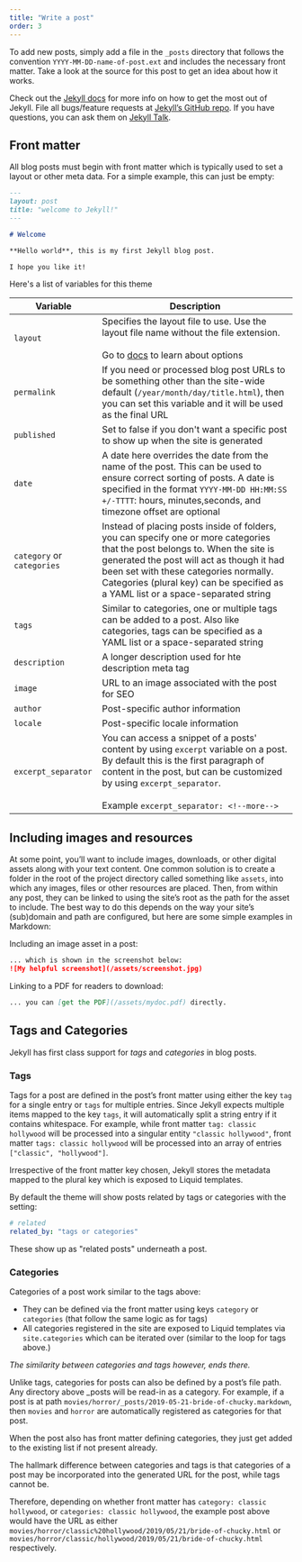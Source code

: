 ```yaml
---
title: "Write a post"
order: 3
---
```


To add new posts, simply add a file in the `_posts` directory that follows the convention `YYYY-MM-DD-name-of-post.ext` and includes the necessary front matter. Take a look at the source for this post to get an idea about how it works.

Check out the [Jekyll docs][jekyll-docs] for more info on how to get the most out of Jekyll. File all bugs/feature requests at [Jekyll’s GitHub repo][jekyll-gh]. If you have questions, you can ask them on [Jekyll Talk][jekyll-talk].

[jekyll-docs]: https://jekyllrb.com/docs/home
[jekyll-gh]: https://github.com/jekyll/jekyll
[jekyll-talk]: https://talk.jekyllrb.com/

## Front matter

All blog posts must begin with front matter which is typically used to set a layout or other meta data.  For a simple example, this can just be empty:

```markdown
---
layout: post
title: "welcome to Jekyll!"
---

# Welcome

**Hello world**, this is my first Jekyll blog post.

I hope you like it!
```

Here's a list of variables for this theme

| Variable | Description |
|---|---|
| `layout` | Specifies the layout file to use.  Use the layout file name without the file extension. <br/><br/> Go to [docs](index.html) to learn about options |
| `permalink` | If you need or processed blog post URLs to be something other than the site-wide default (`/year/month/day/title.html`), then you can set this variable and it will be used as the final URL |
| `published` | Set to false if you don't want a specific post to show up when the site is generated |
| `date` | A date here overrides the date from the name of the post.  This can be used to ensure correct sorting of posts.  A date is specified in the format `YYYY-MM-DD HH:MM:SS +/-TTTT`: hours, minutes,seconds, and timezone offset are optional |
| `category` or `categories` | Instead of placing posts inside of folders, you can specify one or more categories that the post belongs to.  When the site is generated the post will act as though it had been set with these categories normally.  Categories (plural key) can be specified as a YAML list or a space-separated string |
| `tags` | Similar to categories, one or multiple tags can be added to a post.  Also like categories, tags can be specified as a YAML list or a space-separated string |
| `description` | A longer description used for hte description meta tag |
| `image` | URL to an image associated with the post for SEO |
| `author` | Post-specific author information |
| `locale` | Post-specific locale information |
| `excerpt_separator` | You can access a snippet of a posts' content by using `excerpt` variable on a post.  By default this is the first paragraph of content in the post, but can be customized by using `excerpt_separator`. <br/><br/>Example `excerpt_separator: <!--more-->` |


## Including images and resources

At some point, you’ll want to include images, downloads, or other digital assets along with your text content. One common solution is to create a folder in the root of the project directory called something like `assets`, into which any images, files or other resources are placed. Then, from within any post, they can be linked to using the site’s root as the path for the asset to include. The best way to do this depends on the way your site’s (sub)domain and path are configured, but here are some simple examples in Markdown:

Including an image asset in a post:

```markdown
... which is shown in the screenshot below:
![My helpful screenshot](/assets/screenshot.jpg)
```

Linking to a PDF for readers to download:

```markdown
... you can [get the PDF](/assets/mydoc.pdf) directly.
```

## Tags and Categories

Jekyll has first class support for *tags* and *categories* in blog posts.

### Tags

Tags for a post are defined in the post’s front matter using either the key `tag` for a single entry or `tags` for multiple entries.
Since Jekyll expects multiple items mapped to the key `tags`, it will automatically split a string entry if it contains whitespace. For example, while front matter `tag: classic hollywood` will be processed into a singular entity `"classic hollywood"`, front matter `tags: classic hollywood` will be processed into an array of entries `["classic", "hollywood"]`.

Irrespective of the front matter key chosen, Jekyll stores the metadata mapped to the plural key which is exposed to Liquid templates.

By default the theme will show posts related by tags or categories with the setting:

```yaml
# related
related_by: "tags or categories"
```

These show up as "related posts" underneath a post.

### Categories

Categories of a post work similar to the tags above:

- They can be defined via the front matter using keys `category` or `categories` (that follow the same logic as for tags)
- All categories registered in the site are exposed to Liquid templates via `site.categories` which can be iterated over (similar to the loop for tags above.)

*The similarity between categories and tags however, ends there.*

Unlike tags, categories for posts can also be defined by a post’s file path. Any directory above _posts will be read-in as a category. For example, if a post is at path `movies/horror/_posts/2019-05-21-bride-of-chucky.markdown`, then `movies` and `horror` are automatically registered as categories for that post.

When the post also has front matter defining categories, they just get added to the existing list if not present already.

The hallmark difference between categories and tags is that categories of a post may be incorporated into the generated URL for the post, while tags cannot be.

Therefore, depending on whether front matter has `category: classic hollywood`, or `categories: classic hollywood`, the example post above would have the URL as either `movies/horror/classic%20hollywood/2019/05/21/bride-of-chucky.html` or `movies/horror/classic/hollywood/2019/05/21/bride-of-chucky.html` respectively.

